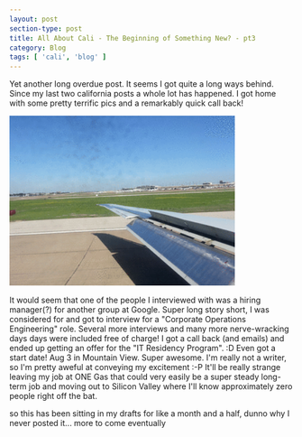 ```yaml
---
layout: post
section-type: post
title: All About Cali - The Beginning of Something New? - pt3
category: Blog
tags: [ 'cali', 'blog' ]
---
```

Yet another long overdue post. It seems I got quite a long ways behind. Since my last two california posts a whole lot has happened. I got home with some pretty terrific pics and a remarkably quick call back! 

<img src='/img/planelanding.gif' alt='Plane Landing' style='width: 400px;'/>

It would seem that one of the people I interviewed with was a hiring manager(?) for another group at Google. Super long story short, I was considered for and got to interview for a "Corporate Operations Engineering" role. Several more interviews and many more nerve-wracking days days were included free of charge!
I got a call back (and emails) and ended up getting an offer for the "IT Residency Program". :D Even got a start date! Aug 3 in Mountain View. Super awesome. I'm really not a writer, so I'm pretty aweful at conveying my excitement :-P It'll be really strange leaving my job at ONE Gas that could very easily be a super steady long-term job and moving out to Silicon Valley where I'll know approximately zero people right off the bat.

so this has been sitting in my drafts for like a month and a half, dunno why I never posted it... more to come eventually

